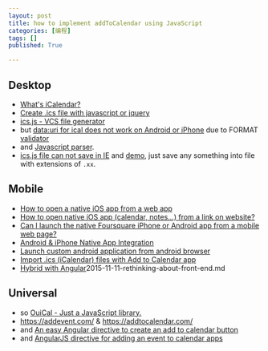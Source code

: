 ```yaml
---
layout: post
title: how to implement addToCalendar using JavaScript
categories: [编程]
tags: []
published: True

---
```


## Desktop

- [What's iCalendar?](https://en.wikipedia.org/wiki/ICalendar)
- [Create .ics file with javascript or jquery](http://stackoverflow.com/questions/19137089/create-ics-file-with-javascript-or-jquery)
- [ics.js - VCS file generator](https://github.com/nwcell/ics.js)
- but [data:uri for ical does not work on Android or iPhone](http://stackoverflow.com/questions/15439922/datauri-for-ical-does-not-work-on-android-or-iphone) due to FORMAT [validator](http://mozilla-comm.github.io/ical.js/validator.html)
- and [Javascript parser](https://github.com/mozilla-comm/ical.js).
- [ics.js file can not save in IE](https://github.com/nwcell/FileSaver.js) and [demo](http://eligrey.com/demos/FileSaver.js/), just save any something into file with extensions of `.xx`.

## Mobile

- [How to open a native iOS app from a web app](http://stackoverflow.com/questions/10237031/how-to-open-a-native-ios-app-from-a-web-app)
- [How to open native iOS app (calendar, notes…) from a link on website?](http://stackoverflow.com/questions/7658685/how-to-open-native-ios-app-calendar-notes-from-a-link-on-website)
- [Can I launch the native Foursquare iPhone or Android app from a mobile web page?](http://stackoverflow.com/questions/8536633/can-i-launch-the-native-foursquare-iphone-or-android-app-from-a-mobile-web-page)
- [Android & iPhone Native App Integration](https://developer.foursquare.com/resources/client.html)
- [Launch custom android application from android browser](http://stackoverflow.com/questions/2958701/launch-custom-android-application-from-android-browser)
- [Import .ics (iCalendar) files with Add to Calendar app](http://allaboutwindowsphone.com/flow/item/17624_Import_ics_iCalendar_files_wit.php)
- [Hybrid with Angular](http://stackoverflow.com/questions/25906663/adding-events-to-device-calendar-using-ionic-framework?answertab=votes#tab-top)2015-11-11-rethinking-about-front-end.md

## Universal

- so [OuiCal - Just a JavaScript library.](https://github.com/carlsednaoui/add-to-calendar-buttons)
- <https://addevent.com/> & <https://addtocalendar.com/>
- and [An easy Angular directive to create an add to calendar button](https://github.com/brantje/add-to-calendar)
- and [AngularJS directive for adding an event to calendar apps](https://github.com/jshor/angular-addtocalendar/blob/master/addtocalendar.js)